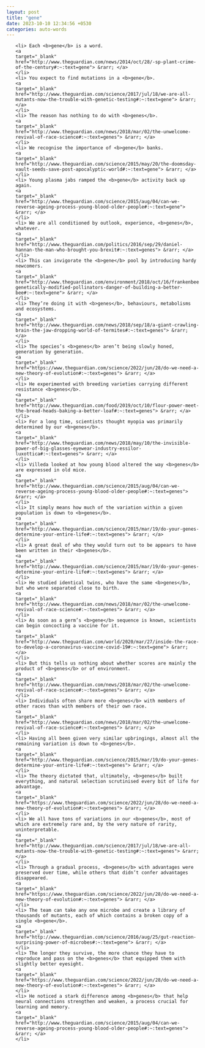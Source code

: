 ```yaml
---
layout: post
title: "gene"
date: 2023-10-10 12:34:56 +0530
categories: auto-words
---
```

<ol>

    <li> Each <b>gene</b> is a word.
    <a 
    target="_blank" 
    href="http://www.theguardian.com/news/2014/oct/28/-sp-plant-crime-of-the-century#:~:text=gene"> &rarr; </a>
    </li>
    <li> You expect to find mutations in a <b>gene</b>.
    <a 
    target="_blank" 
    href="http://www.theguardian.com/science/2017/jul/18/we-are-all-mutants-now-the-trouble-with-genetic-testing#:~:text=gene"> &rarr; </a>
    </li>
    <li> The reason has nothing to do with <b>genes</b>.
    <a 
    target="_blank" 
    href="http://www.theguardian.com/news/2018/mar/02/the-unwelcome-revival-of-race-science#:~:text=genes"> &rarr; </a>
    </li>
    <li> We recognise the importance of <b>gene</b> banks.
    <a 
    target="_blank" 
    href="http://www.theguardian.com/science/2015/may/20/the-doomsday-vault-seeds-save-post-apocalyptic-world#:~:text=gene"> &rarr; </a>
    </li>
    <li> Young plasma jabs ramped the <b>gene</b> activity back up again.
    <a 
    target="_blank" 
    href="http://www.theguardian.com/science/2015/aug/04/can-we-reverse-ageing-process-young-blood-older-people#:~:text=gene"> &rarr; </a>
    </li>
    <li> We are all conditioned by outlook, experience, <b>genes</b>, whatever.
    <a 
    target="_blank" 
    href="http://www.theguardian.com/politics/2016/sep/29/daniel-hannan-the-man-who-brought-you-brexit#:~:text=genes"> &rarr; </a>
    </li>
    <li> This can invigorate the <b>gene</b> pool by introducing hardy newcomers.
    <a 
    target="_blank" 
    href="http://www.theguardian.com/environment/2018/oct/16/frankenbees-genetically-modified-pollinators-danger-of-building-a-better-bee#:~:text=gene"> &rarr; </a>
    </li>
    <li> They’re doing it with <b>genes</b>, behaviours, metabolisms and ecosystems.
    <a 
    target="_blank" 
    href="http://www.theguardian.com/news/2018/sep/18/a-giant-crawling-brain-the-jaw-dropping-world-of-termites#:~:text=genes"> &rarr; </a>
    </li>
    <li> The species’s <b>genes</b> aren’t being slowly honed, generation by generation.
    <a 
    target="_blank" 
    href="https://www.theguardian.com/science/2022/jun/28/do-we-need-a-new-theory-of-evolution#:~:text=genes"> &rarr; </a>
    </li>
    <li> He experimented with breeding varieties carrying different resistance <b>genes</b>.
    <a 
    target="_blank" 
    href="http://www.theguardian.com/food/2019/oct/10/flour-power-meet-the-bread-heads-baking-a-better-loaf#:~:text=genes"> &rarr; </a>
    </li>
    <li> For a long time, scientists thought myopia was primarily determined by our <b>genes</b>.
    <a 
    target="_blank" 
    href="http://www.theguardian.com/news/2018/may/10/the-invisible-power-of-big-glasses-eyewear-industry-essilor-luxottica#:~:text=genes"> &rarr; </a>
    </li>
    <li> Villeda looked at how young blood altered the way <b>genes</b> are expressed in old mice.
    <a 
    target="_blank" 
    href="http://www.theguardian.com/science/2015/aug/04/can-we-reverse-ageing-process-young-blood-older-people#:~:text=genes"> &rarr; </a>
    </li>
    <li> It simply means how much of the variation within a given population is down to <b>genes</b>.
    <a 
    target="_blank" 
    href="http://www.theguardian.com/science/2015/mar/19/do-your-genes-determine-your-entire-life#:~:text=genes"> &rarr; </a>
    </li>
    <li> A great deal of who they would turn out to be appears to have been written in their <b>genes</b>.
    <a 
    target="_blank" 
    href="http://www.theguardian.com/science/2015/mar/19/do-your-genes-determine-your-entire-life#:~:text=genes"> &rarr; </a>
    </li>
    <li> He studied identical twins, who have the same <b>genes</b>, but who were separated close to birth.
    <a 
    target="_blank" 
    href="http://www.theguardian.com/news/2018/mar/02/the-unwelcome-revival-of-race-science#:~:text=genes"> &rarr; </a>
    </li>
    <li> As soon as a germ’s <b>gene</b> sequence is known, scientists can begin concocting a vaccine for it.
    <a 
    target="_blank" 
    href="http://www.theguardian.com/world/2020/mar/27/inside-the-race-to-develop-a-coronavirus-vaccine-covid-19#:~:text=gene"> &rarr; </a>
    </li>
    <li> But this tells us nothing about whether scores are mainly the product of <b>genes</b> or of environment.
    <a 
    target="_blank" 
    href="http://www.theguardian.com/news/2018/mar/02/the-unwelcome-revival-of-race-science#:~:text=genes"> &rarr; </a>
    </li>
    <li> Individuals often share more <b>genes</b> with members of other races than with members of their own race.
    <a 
    target="_blank" 
    href="http://www.theguardian.com/news/2018/mar/02/the-unwelcome-revival-of-race-science#:~:text=genes"> &rarr; </a>
    </li>
    <li> Having all been given very similar upbringings, almost all the remaining variation is down to <b>genes</b>.
    <a 
    target="_blank" 
    href="http://www.theguardian.com/science/2015/mar/19/do-your-genes-determine-your-entire-life#:~:text=genes"> &rarr; </a>
    </li>
    <li> The theory dictated that, ultimately, <b>genes</b> built everything, and natural selection scrutinised every bit of life for advantage.
    <a 
    target="_blank" 
    href="https://www.theguardian.com/science/2022/jun/28/do-we-need-a-new-theory-of-evolution#:~:text=genes"> &rarr; </a>
    </li>
    <li> We all have tons of variations in our <b>genes</b>, most of which are extremely rare and, by the very nature of rarity, uninterpretable.
    <a 
    target="_blank" 
    href="http://www.theguardian.com/science/2017/jul/18/we-are-all-mutants-now-the-trouble-with-genetic-testing#:~:text=genes"> &rarr; </a>
    </li>
    <li> Through a gradual process, <b>genes</b> with advantages were preserved over time, while others that didn’t confer advantages disappeared.
    <a 
    target="_blank" 
    href="https://www.theguardian.com/science/2022/jun/28/do-we-need-a-new-theory-of-evolution#:~:text=genes"> &rarr; </a>
    </li>
    <li> The team can take any one microbe and create a library of thousands of mutants, each of which contains a broken copy of a single <b>gene</b>.
    <a 
    target="_blank" 
    href="http://www.theguardian.com/science/2016/aug/25/gut-reaction-surprising-power-of-microbes#:~:text=gene"> &rarr; </a>
    </li>
    <li> The longer they survive, the more chance they have to reproduce and pass on the <b>genes</b> that equipped them with slightly better eyesight.
    <a 
    target="_blank" 
    href="https://www.theguardian.com/science/2022/jun/28/do-we-need-a-new-theory-of-evolution#:~:text=genes"> &rarr; </a>
    </li>
    <li> He noticed a stark difference among <b>genes</b> that help neural connections strengthen and weaken, a process crucial for learning and memory.
    <a 
    target="_blank" 
    href="http://www.theguardian.com/science/2015/aug/04/can-we-reverse-ageing-process-young-blood-older-people#:~:text=genes"> &rarr; </a>
    </li>